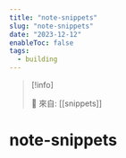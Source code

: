 ```yaml
---
title: "note-snippets"
slug: "note-snippets"
date: "2023-12-12"
enableToc: false
tags:
  - building
---
```


> [!info]
>
> 🌱 來自: [[snippets]]

# note-snippets


